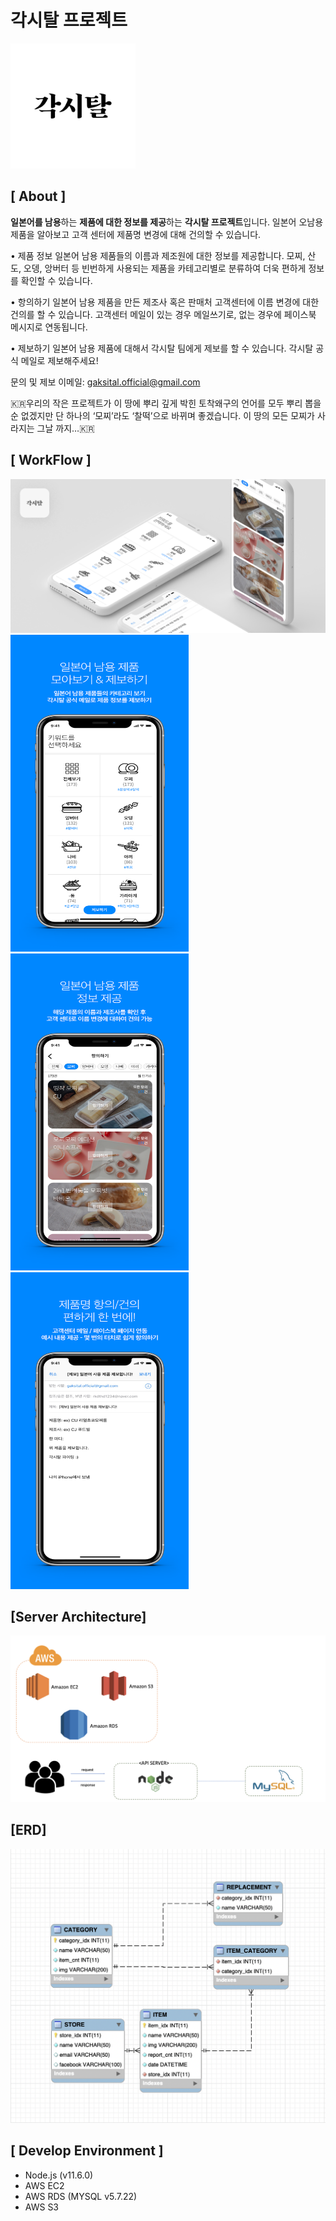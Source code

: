# 각시탈 프로젝트
<img src="https://github.com/guardianspowermask/iOS/blob/master/images/ios_appicon.png" width="200" height = "200">

## [ About ]
**일본어를 남용**하는 **제품에 대한 정보를 제공**하는 **각시탈 프로젝트**입니다.
일본어 오남용 제품을 알아보고 고객 센터에 제품명 변경에 대해 건의할 수 있습니다.

• 제품 정보
일본어 남용 제품들의 이름과 제조원에 대한 정보를 제공합니다. 모찌, 산도, 오뎅, 앙버터 등 빈번하게 사용되는 제품을 카테고리별로 분류하여 더욱 편하게 정보를 확인할 수 있습니다.

• 항의하기
일본어 남용 제품을 만든 제조사 혹은 판매처 고객센터에 이름 변경에 대한 건의를 할 수 있습니다. 고객센터 메일이 있는 경우 메일쓰기로, 없는 경우에 페이스북 메시지로 연동됩니다.

• 제보하기
일본어 남용 제품에 대해서 각시탈 팀에게 제보를 할 수 있습니다. 각시탈 공식 메일로 제보해주세요! 

문의 및 제보
이메일: gaksital.official@gmail.com

🇰🇷우리의 작은 프로젝트가 이 땅에 뿌리 깊게 박힌 토착왜구의 언어를 모두 뿌리 뽑을 순 없겠지만 단 하나의 ‘모찌’라도 ‘찰떡’으로 바뀌며 좋겠습니다. 이 땅의 모든 모찌가 사라지는 그날 까지…🇰🇷

## [ WorkFlow ]
![workflow](https://github.com/guardianspowermask/iOS/blob/master/images/WorkFlow.png)
<img src="https://github.com/guardianspowermask/iOS/blob/master/images/AppStore_01.png" width="285" height = "507">
<img src="https://github.com/guardianspowermask/iOS/blob/master/images/AppStore_02.png" width="285" height = "507">
<img src="https://github.com/guardianspowermask/iOS/blob/master/images/AppStore_03.png" width="285" height = "507">
## [Server Architecture]
![architecture](https://github.com/guardianspowermask/Server/blob/master/images/architecture.png)

## [ERD]
![ERD](https://github.com/guardianspowermask/Server/blob/master/images/ERD.png)

## [ Develop Environment ]

- Node.js (v11.6.0)
- AWS EC2
- AWS RDS (MYSQL v5.7.22)
- AWS S3

 
